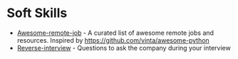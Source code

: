 # Soft Skills

- [Awesome-remote-job](https://github.com/lukasz-madon/awesome-remote-job) - A curated list of awesome remote jobs and resources. Inspired by https://github.com/vinta/awesome-python
- [Reverse-interview](https://github.com/viraptor/reverse-interview) - Questions to ask the company during your interview


